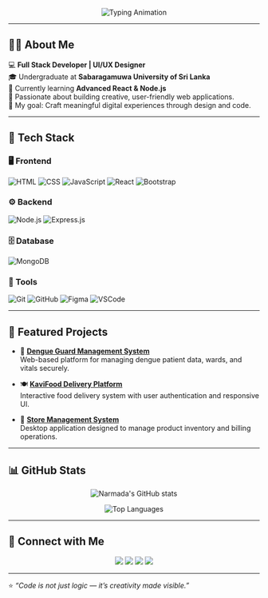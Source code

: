 <!-- 👋 Animated Typing Header -->
<p align="center">
  <img src="https://readme-typing-svg.herokuapp.com?font=Roboto+Mono&size=25&duration=4000&pause=1000&color=00C2FF&center=true&vCenter=true&width=500&lines=Hi+I'm+Narmada!;Full+Stack+Developer;UI%2FUX+Designer;Tech+Enthusiast;Always+learning+new+things!" alt="Typing Animation" />
</p>

---

## 👩‍💻 About Me

💻 **Full Stack Developer | UI/UX Designer**  
🎓 Undergraduate at **Sabaragamuwa University of Sri Lanka**  
🌱 Currently learning **Advanced React & Node.js**  
🚀 Passionate about building creative, user-friendly web applications.  
🎯 My goal: Craft meaningful digital experiences through design and code.

---

## 🧠 Tech Stack

<p align="center">

### 🖥️ Frontend
![HTML](https://img.shields.io/badge/HTML5-E34F26?style=for-the-badge&logo=html5&logoColor=white)
![CSS](https://img.shields.io/badge/CSS3-1572B6?style=for-the-badge&logo=css3&logoColor=white)
![JavaScript](https://img.shields.io/badge/JavaScript-F7DF1E?style=for-the-badge&logo=javascript&logoColor=black)
![React](https://img.shields.io/badge/React-20232A?style=for-the-badge&logo=react&logoColor=61DAFB)
![Bootstrap](https://img.shields.io/badge/Bootstrap-563D7C?style=for-the-badge&logo=bootstrap&logoColor=white)

### ⚙️ Backend
![Node.js](https://img.shields.io/badge/Node.js-339933?style=for-the-badge&logo=nodedotjs&logoColor=white)
![Express.js](https://img.shields.io/badge/Express.js-404D59?style=for-the-badge)

### 🗄️ Database
![MongoDB](https://img.shields.io/badge/MongoDB-4EA94B?style=for-the-badge&logo=mongodb&logoColor=white)

### 🧰 Tools
![Git](https://img.shields.io/badge/Git-F05032?style=for-the-badge&logo=git&logoColor=white)
![GitHub](https://img.shields.io/badge/GitHub-181717?style=for-the-badge&logo=github&logoColor=white)
![Figma](https://img.shields.io/badge/Figma-F24E1E?style=for-the-badge&logo=figma&logoColor=white)
![VSCode](https://img.shields.io/badge/VSCode-0078D7?style=for-the-badge&logo=visualstudiocode&logoColor=white)
</p>

---

## 🌟 Featured Projects

- 🦠 [**Dengue Guard Management System**](https://github.com/NarmadaGunathilaka/DengueGuard)  
  Web-based platform for managing dengue patient data, wards, and vitals securely.

- 🍽️ [**KaviFood Delivery Platform**](https://github.com/NarmadaGunathilaka/KaviFood)  
  Interactive food delivery system with user authentication and responsive UI.

- 🏪 [**Store Management System**](https://github.com/NarmadaGunathilaka/StoreManagement)  
  Desktop application designed to manage product inventory and billing operations.

---

## 📊 GitHub Stats

<p align="center">
  <img src="https://github-readme-stats.vercel.app/api?username=NarmadaGunathilaka&show_icons=true&theme=tokyonight" alt="Narmada's GitHub stats" />
</p>

<p align="center">
  <img src="https://github-readme-stats.vercel.app/api/top-langs/?username=NarmadaGunathilaka&layout=compact&theme=tokyonight" alt="Top Languages" />
</p>

---

## 🤝 Connect with Me

<p align="center">
  <a href="mailto:narmadagunathilaka9@gmail.com"><img src="https://img.shields.io/badge/Email-D14836?style=for-the-badge&logo=gmail&logoColor=white" /></a>
  <a href="https://linkedin.com/in/narmadagunathilaka"><img src="https://img.shields.io/badge/LinkedIn-0077B5?style=for-the-badge&logo=linkedin&logoColor=white" /></a>
  <a href="[https://narmada.vercel.app](https://my-portfolio-website-eosin-omega.vercel.app/)"><img src="https://img.shields.io/badge/Portfolio-000000?style=for-the-badge&logo=vercel&logoColor=white" /></a>
  <a href="https://github.com/NarmadaGunathilaka"><img src="https://img.shields.io/badge/GitHub-181717?style=for-the-badge&logo=github&logoColor=white" /></a>
</p>

---

⭐️ *“Code is not just logic — it’s creativity made visible.”*
